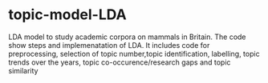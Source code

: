 # topic-model-LDA
LDA model to study academic corpora on mammals in Britain.
The code show steps and implemenatation of LDA. It includes code for preprocessing, selection of topic number,topic identification, labelling, topic trends over the years, topic co-occurence/research gaps and topic similarity
